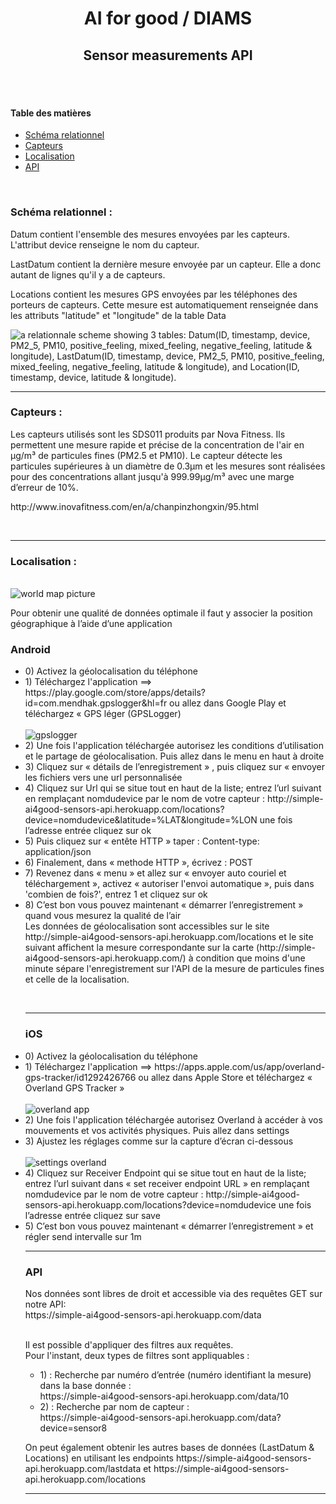 <h1 align="center">AI for good / DIAMS</h1>
<h2 align="center">Sensor measurements API</h2>

<br />
<br />
<h4>Table des matières</h4>
<ul>
<li><a href="#scheme">Schéma relationnel</a></li>
<li><a href="#sensors">Capteurs</a></li>
<li><a href="#locations">Localisation</a></li>
<li><a href="#api">API</a></li>
</ul>
<br />
<h3 name="scheme">Schéma relationnel :</h3>
<p> Datum contient l'ensemble des mesures envoyées par les capteurs. L'attribut device renseigne le nom du capteur. </p>
<p> LastDatum contient la dernière mesure envoyée par un capteur. Elle a donc autant de lignes qu'il y a de capteurs. </p>
<p> Locations contient les mesures GPS envoyées par les téléphones des porteurs de capteurs. Cette mesure est automatiquement renseignée dans les attributs "latitude" et "longitude" de la table Data </p>

<img src="https://zupimages.net/up/19/29/09qm.jpg" alt="a relationnale scheme showing 3 tables: Datum(ID, timestamp, device, PM2_5, PM10, positive_feeling, mixed_feeling, negative_feeling, latitude & longitude), LastDatum(ID, timestamp, device, PM2_5, PM10, positive_feeling, mixed_feeling, negative_feeling, latitude & longitude), and Location(ID, timestamp, device, latitude & longitude).">
<br />
<hr />
<h3 name="sensors">Capteurs :</h3>
<p>Les capteurs utilisés sont les SDS011 produits par Nova Fitness. Ils permettent une mesure rapide et précise de la concentration de l'air en μg/m³ de particules fines (PM2.5 et PM10).
Le capteur détecte les particules supérieures à un diamètre de 0.3μm et les mesures sont réalisées pour des concentrations allant jusqu'à 999.99μg/m³ avec une marge d’erreur de 10%.</p>
<p> http://www.inovafitness.com/en/a/chanpinzhongxin/95.html </p>
<br />
<hr />
<h3 name="locations">Localisation :</h3></br>
<img src='https://zupimages.net/up/19/29/8be3.jpg' alt='world map picture' />
<p>Pour obtenir une qualité de données optimale il faut y associer la position géographique à l’aide d’une application
  <br>
  <h3>Android</h3>
  <ul>
  <li>0) Activez la géolocalisation du téléphone
  <li>1) Téléchargez l'application ==> https://play.google.com/store/apps/details?id=com.mendhak.gpslogger&hl=fr ou allez dans Google      Play et téléchargez « GPS léger (GPSLogger) </li></br>
    <img src="https://zupimages.net/up/19/30/te6d.png" alt='gpslogger'/></br>
  <li>2) Une fois l'application téléchargée autorisez les conditions d’utilisation et le partage de géolocalisation. Puis allez dans le menu en haut à droite</li> 
  <li>3) Cliquez sur « détails de l’enregistrement » , puis cliquez sur « envoyer les fichiers vers une url personnalisée</li>
  <li>4) Cliquez sur Url qui se situe tout en haut de la liste; entrez l’url suivant en remplaçant nomdudevice par le nom de votre capteur : http://simple-ai4good-sensors-api.herokuapp.com/locations?device=nomdudevice&latitude=%LAT&longitude=%LON une fois l’adresse entrée cliquez sur ok</li>
  <li>5) Puis cliquez sur « entête HTTP » taper : Content-type: application/json</li>
  <li>6) Finalement, dans « methode HTTP », écrivez : POST</li>
  <li>7) Revenez dans « menu » et allez sur « envoyer auto couriel et téléchargement », activez « autoriser l'envoi automatique », puis dans 'combien de fois?', entrez 1 et cliquez sur ok</li>
  <li>8) C’est bon vous pouvez maintenant « démarrer l’enregistrement » quand vous mesurez la qualité de l’air</li>
  Les données de géolocalisation sont accessibles sur le site http://simple-ai4good-sensors-api.herokuapp.com/locations et le site suivant affichent la mesure correspondante sur la carte (http://simple-ai4good-sensors-api.herokuapp.com/) à condition que moins d'une minute sépare l'enregistrement sur l'API de la mesure de particules fines et celle de la localisation.</p>
<br />
<hr />
<h3>iOS</h3>
<li>0) Activez la géolocalisation du téléphone
<li>1) Téléchargez l'application ==> https://apps.apple.com/us/app/overland-gps-tracker/id1292426766 ou allez dans Apple Store et téléchargez « Overland GPS Tracker »</li></br>
<img src="https://zupimages.net/up/19/30/p3hh.png" alt='overland app'/></br>
<li>2) Une fois l'application téléchargée autorisez Overland à accéder à vos mouvements et vos activités physiques. Puis allez dans settings</li>
<li>3) Ajustez les réglages comme sur la capture d’écran ci-dessous</li></br>
<img src="https://zupimages.net/up/19/30/yc1f.jpg" alt='settings overland'/></br>
<li>4) Cliquez sur Receiver Endpoint qui se situe tout en haut de la liste; entrez l’url suivant dans « set receiver endpoint URL » en remplaçant nomdudevice par le nom de votre capteur : http://simple-ai4good-sensors-api.herokuapp.com/locations?device=nomdudevice une fois l’adresse entrée cliquez sur save</li>
<li>5) C’est bon vous pouvez maintenant « démarrer l’enregistrement » et régler send intervalle sur 1m</li>
<hr />
<h3 name="api">API</h3>
  Nos données sont libres de droit et accessible via des requêtes GET sur notre API:</br>
  https://simple-ai4good-sensors-api.herokuapp.com/data </br></br>

Il est possible d'appliquer des filtres aux requêtes.<br />
Pour l'instant, deux types de filtres sont appliquables :
<ul>
  <li>1) : Recherche par numéro d’entrée (numéro identifiant la mesure) dans la base donnée :</li>
  https://simple-ai4good-sensors-api.herokuapp.com/data/10 

  <li>2) : Recherche par nom de capteur :</li>
https://simple-ai4good-sensors-api.herokuapp.com/data?device=sensor8 
</ul>
<p> On peut également obtenir les autres bases de données (LastDatum & Locations) en utilisant les endpoints https://simple-ai4good-sensors-api.herokuapp.com/lastdata et https://simple-ai4good-sensors-api.herokuapp.com/locations </p>
<hr /> 
  
